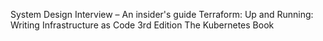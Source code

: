 System Design Interview – An insider's guide
Terraform: Up and Running: Writing Infrastructure as Code 3rd Edition
The Kubernetes Book
